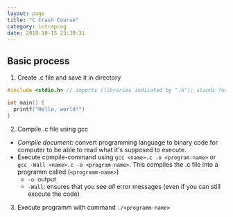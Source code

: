 ```yaml
---
layout: page
title: "C Crash Course"
category: introprog
date: 2018-10-15 23:30:31
---
```


## Basic process

1. Create .c file and save it in directory

```cpp
#include <stdio.h> // imports (libraries indicated by ".h"); stands for "standart input output" ("ea" Eingabe/Ausgabe auf Deutsch)

int main() {
  printf("Hello, world!")
}
```

2. Compile .c file using gcc
- *Compile document:* convert programming language to binary code for computer to be able to read what it's supposed to execute.
- Execute compile-command using `gcc <name>.c -o <program-name>` or `gcc -Wall <name>.c -o <program-name>`. This compiles the .c file into a programm called (`<programm-name>`)
  - `-o`: output
  - `-Wall`: ensures that you see *all* error messages (even if you can still execute the code)

3. Execute programm with command `./<programm-name>`
